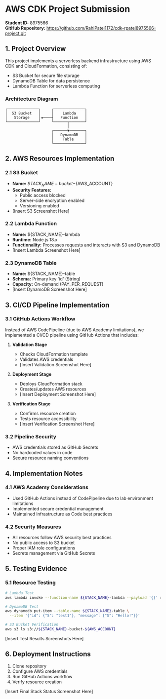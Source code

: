 # AWS CDK Project Submission
**Student ID:** 8975566  
**GitHub Repository:** https://github.com/RahiPatel1172/cdk-rpatel8975566-project.git

## 1. Project Overview
This project implements a serverless backend infrastructure using AWS CDK and CloudFormation, consisting of:
- S3 Bucket for secure file storage
- DynamoDB Table for data persistence
- Lambda Function for serverless computing

### Architecture Diagram
```
┌──────────────┐     ┌──────────────┐
│  S3 Bucket   │     │    Lambda    │
│   Storage    │◄────┤   Function   │
└──────────────┘     └──────┬───────┘
                            │
                     ┌──────▼───────┐
                     │   DynamoDB   │
                     │    Table     │
                     └──────────────┘
```

## 2. AWS Resources Implementation

### 2.1 S3 Bucket
- **Name:** ${STACK_NAME}-bucket-${AWS_ACCOUNT}
- **Security Features:**
  - Public access blocked
  - Server-side encryption enabled
  - Versioning enabled
- [Insert S3 Screenshot Here]

### 2.2 Lambda Function
- **Name:** ${STACK_NAME}-lambda
- **Runtime:** Node.js 18.x
- **Functionality:** Processes requests and interacts with S3 and DynamoDB
- [Insert Lambda Screenshot Here]

### 2.3 DynamoDB Table
- **Name:** ${STACK_NAME}-table
- **Schema:** Primary key 'id' (String)
- **Capacity:** On-demand (PAY_PER_REQUEST)
- [Insert DynamoDB Screenshot Here]

## 3. CI/CD Pipeline Implementation

### 3.1 GitHub Actions Workflow
Instead of AWS CodePipeline (due to AWS Academy limitations), we implemented a CI/CD pipeline using GitHub Actions that includes:

1. **Validation Stage**
   - Checks CloudFormation template
   - Validates AWS credentials
   - [Insert Validation Screenshot Here]

2. **Deployment Stage**
   - Deploys CloudFormation stack
   - Creates/updates AWS resources
   - [Insert Deployment Screenshot Here]

3. **Verification Stage**
   - Confirms resource creation
   - Tests resource accessibility
   - [Insert Verification Screenshot Here]

### 3.2 Pipeline Security
- AWS credentials stored as GitHub Secrets
- No hardcoded values in code
- Secure resource naming conventions

## 4. Implementation Notes

### 4.1 AWS Academy Considerations
- Used GitHub Actions instead of CodePipeline due to lab environment limitations
- Implemented secure credential management
- Maintained Infrastructure as Code best practices

### 4.2 Security Measures
- All resources follow AWS security best practices
- No public access to S3 bucket
- Proper IAM role configurations
- Secrets management via GitHub Secrets

## 5. Testing Evidence

### 5.1 Resource Testing
```bash
# Lambda Test
aws lambda invoke --function-name ${STACK_NAME}-lambda --payload '{}' response.json

# DynamoDB Test
aws dynamodb put-item --table-name ${STACK_NAME}-table \
  --item '{"id": {"S": "test1"}, "message": {"S": "Hello!"}}'

# S3 Bucket Verification
aws s3 ls s3://${STACK_NAME}-bucket-${AWS_ACCOUNT}
```
[Insert Test Results Screenshots Here]

## 6. Deployment Instructions
1. Clone repository
2. Configure AWS credentials
3. Run GitHub Actions workflow
4. Verify resource creation

[Insert Final Stack Status Screenshot Here] 